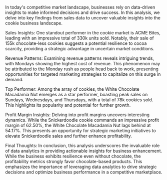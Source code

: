 
In today's competitive market landscape, businesses rely on data-driven insights to make informed decisions and drive success. In this analysis, we delve into key findings from sales data to uncover valuable insights into the cookie business landscape.

Sales Insights:
One standout performer in the cookie market is ACME Bites, leading with an impressive total of 330k units sold. Notably, their sale of 155k chocolate-less cookies suggests a potential resilience to cocoa scarcity, providing a strategic advantage in uncertain market conditions.

Revenue Patterns:
Examining revenue patterns reveals intriguing trends, with Mondays showing the highest cost of revenue. This phenomenon may be attributed to the Monday rush as people head back to work, presenting opportunities for targeted marketing strategies to capitalize on this surge in demand.

Top Performer:
Among the array of cookies, the White Chocolate Macadamia Nut emerges as a star performer, boasting peak sales on Sundays, Wednesdays, and Thursdays, with a total of 78k cookies sold. This highlights its popularity and potential for further growth.

Profit Margin Insights:
Delving into profit margins uncovers interesting dynamics. While the Snickerdoodle cookie commands an impressive profit margin of 62.50%, the White Chocolate Macadamia Nut lags behind at 54.17%. This presents an opportunity for strategic marketing initiatives to elevate Snickerdoodle sales and further enhance profitability.

Final Thoughts:
In conclusion, this analysis underscores the invaluable role of data analytics in providing actionable insights for business enhancement. While the business exhibits resilience even without chocolate, the profitability metrics strongly favor chocolate-based products. This emphasizes the importance of leveraging data analytics to drive strategic decisions and optimize business performance in a competitive marketplace.

